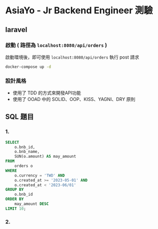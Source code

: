 # AsiaYo - Jr Backend Engineer 測驗

## laravel

### 啟動 ( 路徑為 `localhost:8080/api/orders` )

啟動環境後，即可使用 `localhost:8080/api/orders` 執行 post 請求
``` cmd
docker-compose up -d
```

### 

### 設計風格

* 使用了 TDD 的方式來開發API功能
* 使用了 OOAD 中的 SOLID、OOP、KISS、YAGNI、DRY  原則


## SQL 題目 

### 1.
``` sql
SELECT 
    o.bnb_id,
    o.bnb_name,
    SUN(o.amount) AS may_amount
FROM 
    orders o
WHERE 
    o.currency = 'TWD' AND
    o.created_at >= '2023-05-01' AND
    o.created_at < '2023-06/01'
GROUP BY
    o.bnb_id
ORDER BY 
    may_amount DESC
LIMIT 10;
```

### 2.
    

